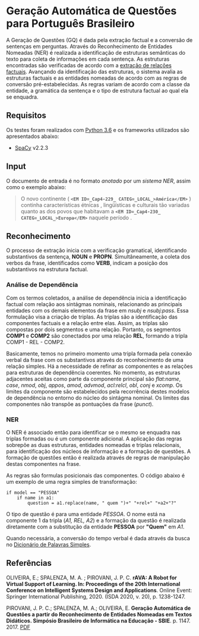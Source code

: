 # Geração Automática de Questões para Português Brasileiro

A Geração de Questões (GQ) é dada pela extração factual e a conversão de sentenças em perguntas. Através do Reconhecimento de Entidades Nomeadas (NER) é realizada a identificação de estruturas semânticas do texto para coleta de informações em cada sentença. As estruturas encontradas são verificadas de acordo com a [extração de relações factuais](https://github.com/marcosspalenza/PTBR_RelationExtraction). Avançando da identificação das estruturas, o sistema avalia as estruturas factuais e as entidades nomeadas de acordo com as regras de conversão pré-estabelecidas. As regras variam de acordo com a classe da entidade, a gramática da sentença e o tipo de estrutura factual ao qual ela se enquadra.


## Requisitos
Os testes foram realizados com [Python 3.6](https://python.org) e os frameworks utilizados são apresentados abaixo:

- [SpaCy](https://spacy.io) v2.2.3



## Input
O documento de entrada é no formato _anotado_ por um _sistema NER_, assim como o exemplo abaixo:

>
> O novo continente ( __``<EM ID=_Cap4-229_ CATEG=_LOCAL_>América</EM>``__ ) continha características étnicas , lingüísticas e culturais tão variadas quanto as dos povos que habitavam a __``<EM ID=_Cap4-230_ CATEG=_LOCAL_>Europa</EM>``__ naquele período .
>

## Reconhecimento
O processo de extração inicia com a verificação gramatical, identificando substantivos da sentença, __NOUN__ e __PROPN__. Simultâneamente, a coleta dos verbos da frase, identificados como __VERB__, indicam a posição dos substantivos na estrutura factual.

### Análise de Dependência
Com os termos coletados, a análise de dependência inicia a identificação factual com relação aos sintágmas nominais, relacionando as principais entidades com os demais elementos da frase em _nsubj_ e _nsubj:pass_. Essa formulação visa a criação de triplas. As triplas são a identificação das componentes factuais e a relação entre elas. Assim, as triplas são compostas por dois segmentos e uma relação. Portanto, os segmentos __COMP1__ e __COMP2__ são conectados por uma relação __REL__, formando a tripla COMP1 - REL - COMP2. 

Basicamente, temos no primeiro momento uma tripla formada pela conexão verbal da frase com os substantivos através do reconhecimento de uma relação simples. Há a necessidade de refinar as componentes e as relações para estruturas de dependência coerentes. No momento, as estruturas adjacentes aceitas como parte da componente principal são _flat:name_, _case_, _nmod_, _obj_, _appos_, _amod_, _advmod_, _acl:relcl_, _obl_, _conj_ e _xcomp_. Os limites da componente são estabelecidos pela recorrência destes modelos de dependência no entorno do núcleo do sintágma nominal. Os limites das componentes não transpõe as pontuações da frase (_punct_).

### NER
O NER é associado então para identificar se o mesmo se enquadra nas triplas formadas ou é um componente adicional. A aplicação das regras sobrepõe as duas estruturas, entidades nomeadas e triplas relacionais, para identificação dos núcleos de informação e a formação de questões. A formação de questões então é realizada através de regras de manipulação destas componentes na frase.

As regras são formulas posicionais das componentes. O código abaixo é um exemplo de uma regra simples de transformação:
 
	if model == "PESSOA"
		if name in a1:
			question = a1.replace(name, " quem ")+" "+rel+" "+a2+"?"

O tipo de questão é para uma entidade _PESSOA_. O nome está na componente 1 da tripla (_A1, REL, A2_) e a formação da questão é realizada diretamente com a substitução da entidade __PESSOA__ por __"Quem"__ em _A1_.


Quando necessária, a conversão do tempo verbal é dada através da busca no [Dicionário de Palavras Simples](http://www.nilc.icmc.usp.br/nilc/projects/unitex-pb/web/dicionarios.html).

## Referências
OLIVEIRA, E.; SPALENZA, M. A. ; PIROVANI, J. P. C. __rAVA: A Robot for Virtual Support of Learning. In: Proceedings of the 20th International Conference on Intelligent Systems Design and Applications__. Online Event: Springer International Publishing, 2020. (ISDA 2020, v. 20), p. 1238-1247.

PIROVANI, J. P. C.; SPALENZA, M. A.; OLIVEIRA, E. __Geração Automática de Questões a partir do Reconhecimento de Entidades Nomeadas em Textos Didáticos. Simpósio Brasileiro de Informática na Educação - SBIE__. p. 1147. 2017. [PDF](https://br-ie.org/pub/index.php/sbie/article/view/7643)
